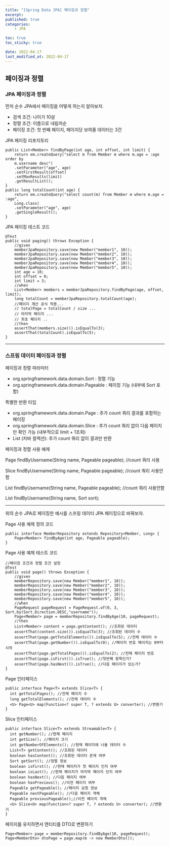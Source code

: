 ```yaml
---
title: "[Spring Data JPA] 페이징과 정렬"
excerpt:
published: true
categories:
    - JPA

toc: true
toc_sticky: true

date: 2022-04-17
last_modified_at: 2022-04-17
---
```


## 페이징과 정렬

### JPA 페이징과 정렬

먼저 순수 JPA에서 페이징을 어떻게 하는지 알아보자.

-   검색 조건: 나이가 10살
-   정렬 조건: 이름으로 내림차순
-   페이징 조건: 첫 번째 페이지, 페이지당 보여줄 데이터는 3건

JPA 페이징 리포지토리

```
public List<Member> findByPage(int age, int offset, int limit) {
    return em.createQuery("select m from Member m where m.age = :age order by
    m.username desc")
    .setParameter("age", age)
    .setFirstResult(offset)
    .setMaxResults(limit)
    .getResultList();
}
public long totalCount(int age) {
    return em.createQuery("select count(m) from Member m where m.age = :age",
    Long.class)
    .setParameter("age", age)
    .getSingleResult();
}
```

JPA 페이징 테스트 코드

```
@Test
public void paging() throws Exception {
    //given
    memberJpaRepository.save(new Member("member1", 10));
    memberJpaRepository.save(new Member("member2", 10));
    memberJpaRepository.save(new Member("member3", 10));
    memberJpaRepository.save(new Member("member4", 10));
    memberJpaRepository.save(new Member("member5", 10));
    int age = 10;
    int offset = 0;
    int limit = 3;
    //when
    List<Member> members = memberJpaRepository.findByPage(age, offset, limit);
    long totalCount = memberJpaRepository.totalCount(age);
    //페이지 계산 공식 적용...
    // totalPage = totalCount / size ...
    // 마지막 페이지 ...
    // 최초 페이지 ..
    //then
    assertThat(members.size()).isEqualTo(3);
    assertThat(totalCount).isEqualTo(5);
}
```

<hr>

### 스프링 데이터 페이징과 정렬

페이징과 정렬 파라미터

-   org.springframework.data.domain.Sort : 정렬 기능
-   org.springframework.data.domain.Pageable : 페이징 기능 (내부에 Sort 포함)

특별한 반환 타입

-   org.springframework.data.domain.Page : 추가 count 쿼리 결과를 포함하는 페이징
-   org.springframework.data.domain.Slice : 추가 count 쿼리 없이 다음 페이지만 확인 가능
    (내부적으로 limit + 1조회)
-   List (자바 컬렉션): 추가 count 쿼리 없이 결과만 반환

페이징과 정렬 사용 예제

Page<Member> findByUsername(String name, Pageable pageable); //count 쿼리 사용

Slice<Member> findByUsername(String name, Pageable pageable); //count 쿼리 사용안함

List<Member> findByUsername(String name, Pageable pageable); //count 쿼리 사용안함

List<Member> findByUsername(String name, Sort sort);

<hr>

위의 순수 JPA로 페이징한 예시를 스프링 데이터 JPA 페이징으로 바꿔보자.

Page 사용 예제 정의 코드

```
public interface MemberRepository extends Repository<Member, Long> {
    Page<Member> findByAge(int age, Pageable pageable);
}
```

Page 사용 예제 테스트 코드

```
//페이징 조건과 정렬 조건 설정
@Test
public void page() throws Exception {
    //given
    memberRepository.save(new Member("member1", 10));
    memberRepository.save(new Member("member2", 10));
    memberRepository.save(new Member("member3", 10));
    memberRepository.save(new Member("member4", 10));
    memberRepository.save(new Member("member5", 10));
    //when
    PageRequest pageRequest = PageRequest.of(0, 3, Sort.by(Sort.Direction.DESC,"username"));
    Page<Member> page = memberRepository.findByAge(10, pageRequest);
    //then
    List<Member> content = page.getContent(); //조회된 데이터
    assertThat(content.size()).isEqualTo(3); //조회된 데이터 수
    assertThat(page.getTotalElements()).isEqualTo(5); //전체 데이터 수
    assertThat(page.getNumber()).isEqualTo(0); //페이지 번호 페이지는 0부터 시작
    assertThat(page.getTotalPages()).isEqualTo(2); //전체 페이지 번호
    assertThat(page.isFirst()).isTrue(); //첫번째 항목인가?
    assertThat(page.hasNext()).isTrue(); //다음 페이지가 있는가?
}
```

Page 인터페이스

```
public interface Page<T> extends Slice<T> {
  int getTotalPages(); //전체 페이지 수
  long getTotalElements(); //전체 데이터 수
  <U> Page<U> map(Function<? super T, ? extends U> converter); //변환기
}
```

Slice 인터페이스

```
public interface Slice<T> extends Streamable<T> {
  int getNumber(); //현재 페이지
  int getSize(); //페이지 크기
  int getNumberOfElements(); //현재 페이지에 나올 데이터 수
  List<T> getContent(); //조회된 데이터
  boolean hasContent(); //조회된 데이터 존재 여부
  Sort getSort(); //정렬 정보
  boolean isFirst(); //현재 페이지가 첫 페이지 인지 여부
  boolean isLast(); //현재 페이지가 마지막 페이지 인지 여부
  boolean hasNext(); //다음 페이지 여부
  boolean hasPrevious(); //이전 페이지 여부
  Pageable getPageable(); //페이지 요청 정보
  Pageable nextPageable(); //다음 페이지 객체
  Pageable previousPageable();//이전 페이지 객체
  <U> Slice<U> map(Function<? super T, ? extends U> converter); //변환기
}
```

페이지를 유지하면서 엔티티를 DTO로 변환하기

```
Page<Member> page = memberRepository.findByAge(10, pageRequest);
Page<MemberDto> dtoPage = page.map(m -> new MemberDto());
```

<script src="https://utteranc.es/client.js"
        repo="chojs23/comments"
        issue-term="pathname"
        theme="github-light"
        crossorigin="anonymous"
        async>
</script>
